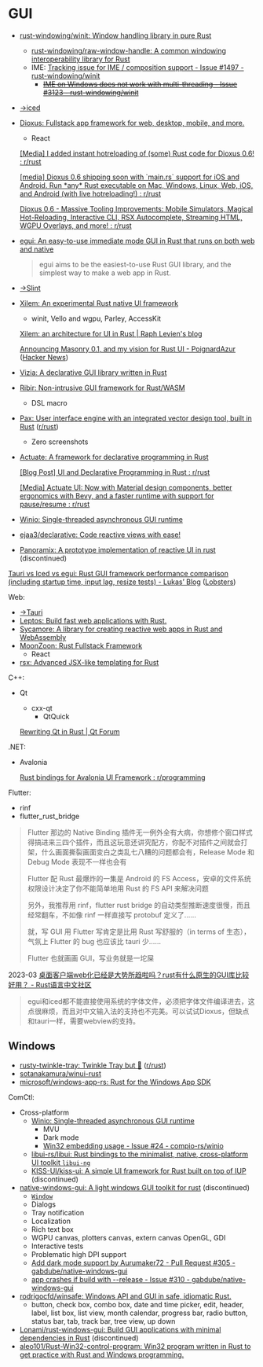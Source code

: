 # GUI
- [rust-windowing/winit: Window handling library in pure Rust](https://github.com/rust-windowing/winit)
  - [rust-windowing/raw-window-handle: A common windowing interoperability library for Rust](https://github.com/rust-windowing/raw-window-handle)
  - IME: [Tracking issue for IME / composition support - Issue #1497 - rust-windowing/winit](https://github.com/rust-windowing/winit/issues/1497)
    - ~~[IME on Windows does not work with multi-threading - Issue #3123 - rust-windowing/winit](https://github.com/rust-windowing/winit/issues/3123)~~

- [→iced](iced.md)

- [Dioxus: Fullstack app framework for web, desktop, mobile, and more.](https://github.com/DioxusLabs/dioxus)
  - React

  [\[Media\] I added instant hotreloading of (some) Rust code for Dioxus 0.6! : r/rust](https://www.reddit.com/r/rust/comments/1ezdjqx/media_i_added_instant_hotreloading_of_some_rust/)

  [\[media\] Dioxus 0.6 shipping soon with \`main.rs\` support for iOS and Android. Run \*any\* Rust executable on Mac, Windows, Linux, Web, iOS, and Android (with live hotreloading!) : r/rust](https://www.reddit.com/r/rust/comments/1fzakmk/media_dioxus_06_shipping_soon_with_mainrs_support/)

  [Dioxus 0.6 - Massive Tooling Improvements: Mobile Simulators, Magical Hot-Reloading, Interactive CLI, RSX Autocomplete, Streaming HTML, WGPU Overlays, and more! : r/rust](https://www.reddit.com/r/rust/comments/1hahy2d/dioxus_06_massive_tooling_improvements_mobile/)

- [egui: An easy-to-use immediate mode GUI in Rust that runs on both web and native](https://github.com/emilk/egui)

  > egui aims to be the easiest-to-use Rust GUI library, and the simplest way to make a web app in Rust.

- [→Slint](Slint/README.md)

- [Xilem: An experimental Rust native UI framework](https://github.com/linebender/xilem)
  - winit, Vello and wgpu, Parley, AccessKit

  [Xilem: an architecture for UI in Rust | Raph Levien's blog](https://raphlinus.github.io/rust/gui/2022/05/07/ui-architecture.html)

  [Announcing Masonry 0.1, and my vision for Rust UI - PoignardAzur](https://poignardazur.github.io//2023/02/02/masonry-01-and-my-vision-for-rust-ui/) ([Hacker News](https://news.ycombinator.com/item?id=34671478))

- [Vizia: A declarative GUI library written in Rust](https://github.com/vizia/vizia)

- [Ribir: Non-intrusive GUI framework for Rust/WASM](https://github.com/RibirX/Ribir)
  - DSL macro

- [Pax: User interface engine with an integrated vector design tool, built in Rust](https://github.com/paxdotdev/pax) ([r/rust](https://www.reddit.com/r/rust/comments/1fdmjzl/pax_enters_beta_rust_guis_with_an_integrated/))
  - Zero screenshots

- [Actuate: A framework for declarative programming in Rust](https://github.com/actuate-rs/actuate)

  [\[Blog Post\] UI and Declarative Programming in Rust : r/rust](https://www.reddit.com/r/rust/comments/1h3hnz7/blog_post_ui_and_declarative_programming_in_rust/)

  [\[Media\] Actuate UI: Now with Material design components, better ergonomics with Bevy, and a faster runtime with support for pause/resume : r/rust](https://www.reddit.com/r/rust/comments/1h87jod/media_actuate_ui_now_with_material_design/)

- [Winio: Single-threaded asynchronous GUI runtime](https://github.com/compio-rs/winio)

- [ejaa3/declarative: Code reactive views with ease!](https://github.com/ejaa3/declarative)

- [Panoramix: A prototype implementation of reactive UI in rust](https://github.com/PoignardAzur/panoramix) (discontinued)

[Tauri vs Iced vs egui: Rust GUI framework performance comparison (including startup time, input lag, resize tests) - Lukasʼ Blog](https://lukaskalbertodt.github.io/2023/02/03/tauri-iced-egui-performance-comparison.html) ([Lobsters](https://lobste.rs/s/zgxvxw/rust_gui_framework_performance))

Web:
- [→Tauri](Tauri/README.md)
- [Leptos: Build fast web applications with Rust.](https://github.com/leptos-rs/leptos)
- [Sycamore: A library for creating reactive web apps in Rust and WebAssembly](https://github.com/sycamore-rs/sycamore)
- [MoonZoon: Rust Fullstack Framework](https://github.com/MoonZoon/MoonZoon)
  - React
- [rsx: Advanced JSX-like templating for Rust](https://github.com/victorporof/rsx)

C++:
- Qt
  - cxx-qt
    - QtQuick

  [Rewriting Qt in Rust | Qt Forum](https://forum.qt.io/topic/142885/rewriting-qt-in-rust)

.NET:
- Avalonia

  [Rust bindings for Avalonia UI Framework : r/programming](https://www.reddit.com/r/programming/comments/12cty31/rust_bindings_for_avalonia_ui_framework/)

Flutter:
- rinf
- flutter_rust_bridge

> Flutter 那边的 Native Binding 插件无一例外全有大病，你想修个窗口样式得搞进来三四个插件，而且这玩意还讲究配方，你配不对插件之间就会打架，什么画面撕裂画面变白之类乱七八糟的问题都会有，Release Mode 和 Debug Mode 表现不一样也会有
>
> Flutter 配 Rust 最爆炸的一集是 Android 的 FS Access，安卓的文件系统权限设计决定了你不能简单地用 Rust 的 FS API 来解决问题
>
> 另外，我推荐用 rinf，flutter rust bridge 的自动类型推断速度很慢，而且经常翻车，不如像 rinf 一样直接写 protobuf 定义了……
>
> 就，写 GUI 用 Flutter 写肯定是比用 Rust 写舒服的（in terms of 生态），气氛上 Flutter 的 bug 也应该比 tauri 少……
>
> Flutter 也就画画 GUI，写业务就是一坨屎

2023-03 [桌面客户端web化已经是大势所趋啦吗？rust有什么原生的GUI库比较好用？ - Rust语言中文社区](https://rustcc.cn/article?id=e6c755d5-e813-4f47-81e4-fe82a2ef59db)
> egui和iced都不能直接使用系统的字体文件，必须把字体文件编译进去，这点很麻烦，而且对中文输入法的支持也不完美。可以试试Dioxus，但缺点和tauri一样，需要webview的支持。

## Windows
- [rusty-twinkle-tray: Twinkle Tray but 🦀](https://github.com/sidit77/rusty-twinkle-tray) ([r/rust](https://www.reddit.com/r/rust/comments/18mtdaz/native_semimodern_windows_guis_in_pure_rust/))
- [sotanakamura/winui-rust](https://github.com/sotanakamura/winui-rust)
- [microsoft/windows-app-rs: Rust for the Windows App SDK](https://github.com/microsoft/windows-app-rs)

ComCtl:
- Cross-platform
  - [Winio: Single-threaded asynchronous GUI runtime](https://github.com/compio-rs/winio)
    - MVU
    - Dark mode
    - [Win32 embedding usage - Issue #24 - compio-rs/winio](https://github.com/compio-rs/winio/issues/24)
  - [libui-rs/libui: Rust bindings to the minimalist, native, cross-platform UI toolkit `libui-ng`](https://github.com/libui-rs/libui)
  - [KISS-UI/kiss-ui: A simple UI framework for Rust built on top of IUP](https://github.com/KISS-UI/kiss-ui) (discontinued)
- [native-windows-gui: A light windows GUI toolkit for rust](https://github.com/gabdube/native-windows-gui) (discontinued)
  - [`Window`](https://docs.rs/native-windows-gui/latest/native_windows_gui/struct.Window.html)
  - Dialogs
  - Tray notification
  - Localization
  - Rich text box
  - WGPU canvas, plotters canvas, extern canvas OpenGL, GDI
  - Interactive tests
  - Problematic high DPI support
  - [Add dark mode support by Aurumaker72 - Pull Request #305 - gabdube/native-windows-gui](https://github.com/gabdube/native-windows-gui/pull/305)
  - [app crashes if build with --release - Issue #310 - gabdube/native-windows-gui](https://github.com/gabdube/native-windows-gui/issues/310)
- [rodrigocfd/winsafe: Windows API and GUI in safe, idiomatic Rust.](https://github.com/rodrigocfd/winsafe)
  - button, check box, combo box, date and time picker, edit, header, label, list box, list view, month calendar, progress bar, radio button, status bar, tab, track bar, tree view, up down
- [Lonami/rust-windows-gui: Build GUI applications with minimal dependencies in Rust](https://github.com/Lonami/rust-windows-gui) (discontinued)
- [aleo101/Rust-Win32-control-program: Win32 program written in Rust to get practice with Rust and Windows programming.](https://github.com/aleo101/Rust-Win32-control-program)
